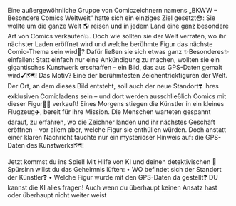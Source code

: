 Eine außergewöhnliche Gruppe von Comiczeichnern namens „BKWW – Besondere Comics Weltweit“
hatte sich ein einziges Ziel gesetzt😳:
Sie wollte um die ganze Welt 🌎
reisen und in jedem Land eine ganz besondere Art von Comics verkaufen💥.
Doch wie sollten sie der Welt verraten,
wo ihr nächster Laden eröffnet wird und welche berühmte Figur das nächste Comic-Thema sein wird🤨?
Dafür ließen sie sich etwas ganz ✨Besonderes✨
einfallen: Statt einfach nur eine Ankündigung zu machen, 
wollten sie ein gigantisches Kunstwerk erschaffen – ein Bild, das aus GPS-Daten gemalt wird🖌️🗺️!
Das Motiv? Eine der berühmtesten Zeichentrickfiguren der Welt. 
Der Ort, an dem dieses Bild entsteht, soll auch der neue Standort❣️ 
ihres exklusiven Comicladens sein – und dort werden ausschließlich Comics mit dieser Figur🧞‍♀️ verkauft!
Eines Morgens stiegen die Künstler in ein kleines Flugzeug✈️, 
bereit für ihre Mission. Die Menschen warteten gespannt darauf,
zu erfahren, wo die Zeichner landen und ihr nächstes Geschäft eröffnen 
– vor allem aber, welche Figur sie enthüllen würden.
Doch anstatt einer klaren Nachricht tauchte nur ein mysteriöser Hinweis auf:
die GPS-Daten des Kunstwerks🗺️!

Jetzt kommst du ins Spiel!
Mit Hilfe von KI und deinen detektivischen	🫆 Spürsinn willst du das Geheimnis lüften:
•	WO befindet sich der Standort der Künstler❓
•	Welche Figur wurde mit den GPS-Daten da gestellt❓
DU kannst die KI alles fragen! Auch wenn du überhaupt keinen Ansatz 
hast oder überhaupt nicht weiter weist 